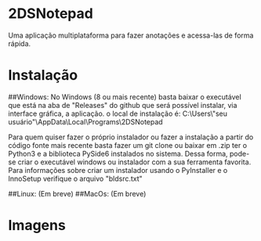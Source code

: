 # 2DSNotepad
Uma aplicação multiplataforma para fazer anotações e acessa-las de forma rápida.

# Instalação
  ##Windows:
  No Windows (8 ou mais recente) basta baixar o executável que está na aba de "Releases" do github que será possível instalar, via interface gráfica, a aplicação.
  o local de instalação é: C:\Users\\"seu usuário"\AppData\Local\Programs\2DSNotepad
  
  Para quem quiser fazer o próprio instalador ou fazer a instalação a partir do código fonte mais recente basta fazer um git clone ou baixar em .zip
  ter o Python3 e a biblioteca PySide6 instalados no sistema. Dessa forma, pode-se criar o executável windows ou instalador com a sua ferramenta favorita.
  Para informações sobre criar um instalador usando o PyInstaller e o InnoSetup verifique o arquivo "bldsrc.txt"
  
  ##Linux:
  (Em breve)
  ##MacOs:
  (Em breve)

 # Imagens
 
 
 
